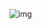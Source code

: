 ![img](https://user-images.githubusercontent.com/118915678/223481597-ac5ae4d2-205f-4c89-8ea7-27302046b979.png)

